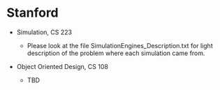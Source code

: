 # Stanford

- Simulation, CS 223
    + Please look at the file SimulationEngines_Description.txt for light description of the problem where each simulation came from.
    
- Object Oriented Design, CS 108
    + TBD
